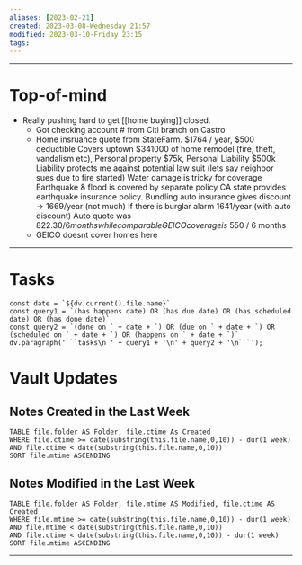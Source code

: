 ```yaml
---
aliases: [2023-02-21]
created: 2023-03-08-Wednesday 21:57
modified: 2023-03-10-Friday 23:15
tags: 
---
```


---
# Top-of-mind
- Really pushing hard to get [[home buying]] closed.
	- Got checking account # from Citi branch on Castro
	- Home insruance quote from StateFarm.
		$1764 / year,  $500 deductible
		Covers uptown $341000 of home remodel (fire, theft, vandalism etc), Personal property $75k, Personal Liability $500k
		Liability protects me against potential law suit (lets say neighbor sues due to fire started)
		Water damage is tricky for coverage
		Earthquake & flood is covered by separate policy
		CA state provides earthquake insurance policy.
		Bundling auto insurance gives  discount -> 1669/year (not much)
		If there is burglar alarm 1641/year (with auto discount)
		Auto quote was $822.30 / 6 months while comparable GEICO coverage is ~$550 / 6 months
	- GEICO doesnt cover homes here

---
# Tasks
```dataviewjs
const date = `${dv.current().file.name}`
const query1 = `(has happens date) OR (has due date) OR (has scheduled date) OR (has done date)`
const query2 = `(done on ` + date + `) OR (due on ` + date + `) OR (scheduled on ` + date + `) OR (happens on ` + date + `)`
dv.paragraph('```tasks\n ' + query1 + '\n' + query2 + '\n```');
```
# Vault Updates
## Notes Created in the Last Week
``` dataview
TABLE file.folder AS Folder, file.ctime As Created
WHERE file.ctime >= date(substring(this.file.name,0,10)) - dur(1 week) AND file.ctime < date(substring(this.file.name,0,10))
SORT file.mtime ASCENDING
```

## Notes Modified in the Last Week
``` dataview
TABLE file.folder AS Folder, file.mtime AS Modified, file.ctime AS Created
WHERE file.mtime >= date(substring(this.file.name,0,10)) - dur(1 week)
AND file.mtime < date(substring(this.file.name,0,10))
AND file.ctime < date(substring(this.file.name,0,10)) - dur(1 week)
SORT file.mtime ASCENDING
```
---
